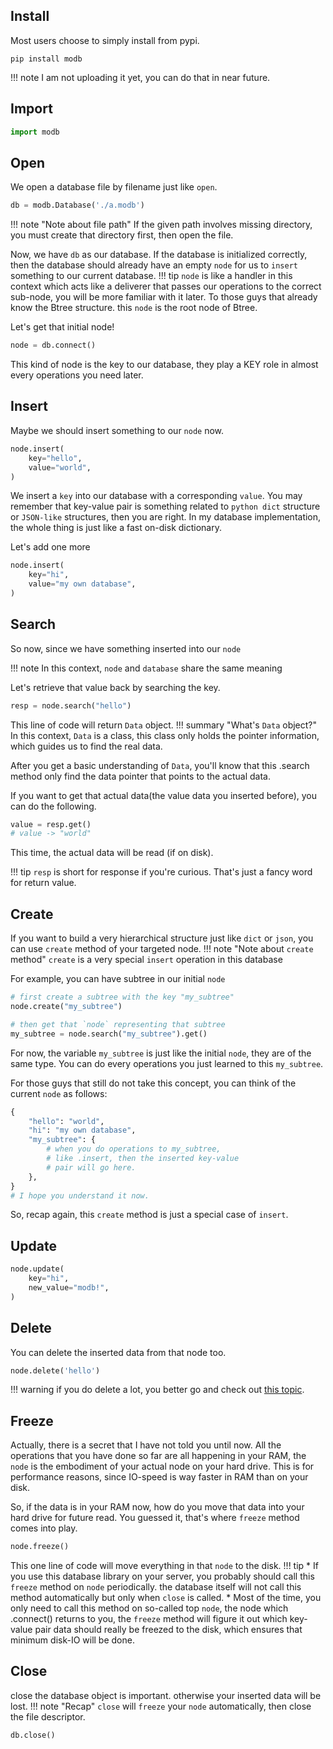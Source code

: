 ## Install

Most users choose to simply install from pypi.
```
pip install modb
```
!!! note
    I am not uploading it yet, you can do that in near future.

## Import

```python
import modb
```

## Open
We open a database file by filename just like `open`.
```python
db = modb.Database('./a.modb')
```
!!! note "Note about file path"
    If the given path involves missing directory, you must create that directory first, then open the file.

Now, we have `db` as our database.
If the database is initialized correctly, then the database should already have an empty `node` for us to `insert` something to our current database.
!!! tip
    `node` is like a handler in this context which acts like a deliverer that passes our operations to the correct sub-node, you will be more familiar with it later. To those guys that already know the Btree structure. this `node` is the root node of Btree.

Let's get that initial node!
```python
node = db.connect()
```

This kind of node is the key to our database, they play a KEY role in almost every operations you need later.

## Insert

Maybe we should insert something to our `node` now.

```python
node.insert(
    key="hello",
    value="world",
)
```
We insert a `key` into our database with a corresponding `value`. You may remember that key-value pair is something related to `python dict` structure or `JSON-like` structures, then you are right. In my database implementation, the whole thing is just like a fast on-disk dictionary.

Let's add one more
```python
node.insert(
    key="hi",
    value="my own database",
)
```

## Search

So now, since we have something inserted into our `node` 

!!! note
    In this context, `node` and `database` share the same meaning

Let's retrieve that value back by searching the key.

```python
resp = node.search("hello")
```

This line of code will return `Data` object.
!!! summary "What's `Data` object?"
    In this context, `Data` is a class, this class only holds the pointer information, which guides us to find the real data.

After you get a basic understanding of `Data`, you'll know that this .search method only find the data pointer that points to the actual data.

If you want to get that actual data(the value data you inserted before), you can do the following.

```python
value = resp.get()
# value -> "world"
```
This time, the actual data will be read (if on disk).

!!! tip
    `resp` is short for response if you're curious. That's just a fancy word for return value.

## Create

If you want to build a very hierarchical structure just like `dict` or `json`, you can use `create` method of your targeted node.
!!! note "Note about `create` method"
    `create` is a very special `insert` operation in this database

For example, you can have subtree in our initial `node`
```python
# first create a subtree with the key "my_subtree" 
node.create("my_subtree")

# then get that `node` representing that subtree
my_subtree = node.search("my_subtree").get()
```

For now, the variable `my_subtree` is just like the initial `node`, they are of the same type. You can do every operations you just learned to this `my_subtree`.

For those guys that still do not take this concept, you can think of the current `node` as follows:
```python
{
    "hello": "world",
    "hi": "my own database",
    "my_subtree": {
        # when you do operations to my_subtree,
        # like .insert, then the inserted key-value
        # pair will go here.
    },
}
# I hope you understand it now.
```

So, recap again, this `create` method is just a special case of `insert`.

## Update

```python
node.update(
    key="hi",
    new_value="modb!",
)
```


## Delete

You can delete the inserted data from that node too.
```python
node.delete('hello')
```
!!! warning
    if you do delete a lot, you better go and check out [this topic](./../FAQ/#how-does-delete-work-why-file-still-holds-its-size-after-deletion).


## Freeze

Actually, there is a secret that I have not told you until now. All the operations that you have done so far are all happening in your RAM, the `node` is the embodiment of your actual node on your hard drive. This is for performance reasons, since IO-speed is way faster in RAM than on your disk.

So, if the data is in your RAM now, how do you move that data into your hard drive for future read. You guessed it, that's where `freeze` method comes into play.

```python
node.freeze()
```

This one line of code will move everything in that `node` to the disk.
!!! tip
    * If you use this database library on your server, you probably should call this `freeze` method on `node` periodically. the database itself will not call this method automatically but only when `close` is called.
    * Most of the time, you only need to call this method on so-called top `node`, the node which .connect() returns to you, the `freeze` method will figure it out which key-value pair data should really be freezed to the disk, which ensures that minimum disk-IO will be done.

## Close

close the database object is important. otherwise your inserted data will be lost.
!!! note "Recap"
    `close` will `freeze` your `node` automatically, then close the file descriptor.

```python
db.close()
```


